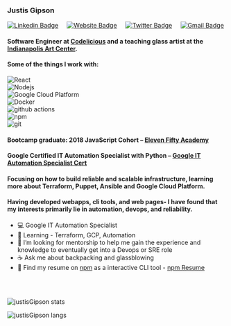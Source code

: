 <!--
**justisGipson/justisGipson** is a ✨ _special_ ✨ repository because its `README.md` (this file) appears on your GitHub profile.
-->

<h3 align='left'> Justis Gipson </h3>

[![Linkedin Badge](https://img.shields.io/badge/-justisgipson-blue?style=flat&logo=Linkedin&logoColor=white&link=https://www.linkedin.com/in/justis-gipson-00275216a/)](https://www.linkedin.com/in/justis-gipson-00275216a/) &nbsp; &nbsp;
[![Website Badge](https://img.shields.io/badge/-justisgipson.com-4486F3?style=flat&logo=Google-Chrome&logoColor=white&link=https://justisgipson.com)](https://justisgipson.com) &nbsp; &nbsp;
[![Twitter Badge](https://img.shields.io/badge/-@j__gipson-39B8FF?style=flat&labelColor=39B8FF&logo=twitter&logoColor=white&link=https://twitter.com/j__gipson)](https://twitter.com/j__gipson) &nbsp; &nbsp;
[![Gmail Badge](https://img.shields.io/badge/-justis710-DE4C40?style=flat&logo=Gmail&logoColor=white&link=mailto:justis710@gmail.com)](mailto:justis710@gmail.com)

#### Software Engineer at [Codelicious](https://www.codelicious.com/) and a teaching glass artist at the [Indianapolis Art Center](https://www.indplsartcenter.org/). 

#### Some of the things I work with:
<p>
  <img alt="React" src="https://img.shields.io/badge/-React-45b8d8?style=flat-square&logo=react&logoColor=white" />
  <br>
  <img alt="Nodejs" src="https://img.shields.io/badge/-Nodejs-43853d?style=flat-square&logo=Node.js&logoColor=white" />
  <br>
  <img alt="Google Cloud Platform" src="https://img.shields.io/badge/-Google_Cloud_Platform-1a73e8?style=flat-square&logo=google-cloud&logoColor=white" />
  <br>
  <img alt="Docker" src="https://img.shields.io/badge/-Docker-46a2f1?style=flat-square&logo=docker&logoColor=white" />
  <br>
<!--   <img alt="python" src="https://img.shields.io/badge/-Python-?style=flat-square&logo=python&logoColor=white" /> -->
  <img alt="github actions" src="https://img.shields.io/badge/-Github_Actions-2088FF?style=flat-square&logo=github-actions&logoColor=white" />
  <br>
  <img alt="npm" src="https://img.shields.io/badge/-NPM-CB3837?style=flat-square&logo=npm&logoColor=white" />
  <br>
  <img alt="git" src="https://img.shields.io/badge/-Git-F05032?style=flat-square&logo=git&logoColor=white" />
  <br>
</p>



#### Bootcamp graduate: 2018 JavaScript Cohort – [Eleven Fifty Academy](https://elevenfifty.org/)

#### Google Certified IT Automation Specialist with Python – [Google IT Automation Specialist Cert](https://www.coursera.org/professional-certificates/google-it-automation?utm_source=google&utm_medium=institutions&utm_campaign=gwgsite)

#### Focusing on how to build reliable and scalable infrastructure, learning more about Terraform, Puppet, Ansible and Google Cloud Platform.

####  Having developed webapps, cli tools, and web pages- I have found that my interests primarily lie in automation, devops, and reliability.

- :computer: Google IT Automation Specialist
- :snake: Learning - Terraform, GCP, Automation
- :evergreen_tree: I’m looking for mentorship to help me gain the experience and knowledge to eventually get into a Devops or SRE role
- :coffee: Ask me about backpacking and glassblowing
- :floppy_disk: Find my resume on [npm](https://npmjs.com) as a interactive CLI tool - [npm Resume](https://www.npmjs.com/package/justis-resume)

<br>
<br>
<p align="left"> <img src="https://github-readme-stats.vercel.app/api?username=justisGipson&show_icons=true&count_private=true&theme=monokai&hide_border=true" alt="justisGipson stats" />

<br>
<p align="left"> <img src="https://github-readme-stats.vercel.app/api/top-langs/?username=justisGipson&langs_count=10&layout=compact&theme=monokai&hide_border=true&count_private=true&hide=jupyter%20notebook" alt="justisGipson langs" />
<br>
